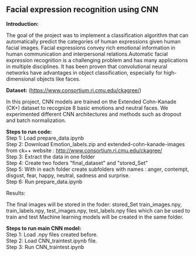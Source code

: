 ## Facial expression recognition using CNN

**Introduction:**

The goal of the project was to implement a classification algorithm that can automatically predict the categories of human expressions given human facial images. Facial expressions convey rich emotional information in human communication and interpersonal relations.Automatic facial expression recognition is a challenging problem and has many applications in multiple disciplines.
It has been proven that convolutional neural networks have advantages in object classification, especially for high-dimensional objects like faces.

**Dataset:** (https://www.consortium.ri.cmu.edu/ckagree/)

In this project, CNN models are trained on the Extended Cohn-Kanade (CK+) dataset to recognize 8 basic
emotions and neutral faces. We experimented different CNN architectures and methods such as dropout and batch normalization.

**Steps to run code:** <br/>
Step 1: Load prepare_data.ipynb <br/>
Step 2: Download Emotion_labels.zip and extended-cohn-kanade-images from ck++ website : http://www.consortium.ri.cmu.edu/ckagree/ <br/>
Step 3: Extract the data in one folder <br/>
Step 4: Create two foders "final_dataset" and "stored_Set" <br/> 
Step 5: With in each folder create subfolders with names : anger, contempt, disgust, fear, happy, neutral, sadness and surprise. <br/>
Step 6: Run prepare_data.ipynb <br/>

Results:

The final images will be stored in the foder: stored_Set train_images.npy, train_labels.npy, test_images.npy, test_labels.npy files which can be used to train and test Machine learning models will be created in the same folder.

**Steps to run main CNN model:** <br/>
Step 1: Load .npy files created before.<br/> 
Step 2: Load CNN_traintest.ipynb file. <br/>
Step 3: Run CNN_traintest.ipynb <br/>
